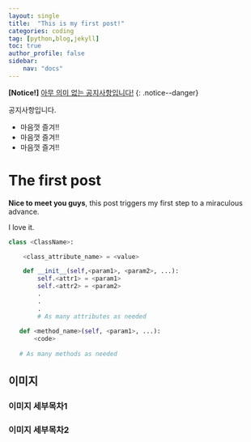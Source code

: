 ```yaml
---
layout: single
title:  "This is my first post!"
categories: coding
tag: [python,blog,jekyll]
toc: true
author_profile: false
sidebar: 
    nav: "docs"
---
```


**[Notice!]** [아무 의미 없는 공지사항입니다!](https://mmistakes.github.io/minimal-mistakes/docs/quick-start-guide/)
{: .notice--danger}

<div class="notice--success">
공지사항입니다.
<ul>
    <li>마음껏 즐겨!!</li>
    <li>마음껏 즐겨!!</li>
    <li>마음껏 즐겨!!</li>
</ul>
</div>

# The first post

**Nice to meet you guys**, this post triggers my first step to a miraculous advance.

I love it.

```python
class <ClassName>:

    <class_attribute_name> = <value>

    def __init__(self,<param1>, <param2>, ...):
        self.<attr1> = <param1>
        self.<attr2> = <param2>
        .
        .
        .
        # As many attributes as needed
    
   def <method_name>(self, <param1>, ...):
       <code>
       
   # As many methods as needed
```



## 이미지

### 이미지 세부목차1

### 이미지 세부목차2
